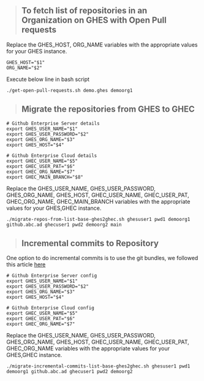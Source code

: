 > <h2>To fetch list of repositories in an Organization on GHES with Open Pull requests</h2>

Replace the GHES_HOST, ORG_NAME variables with the appropriate values for your GHES instance.

    GHES_HOST="$1"
    ORG_NAME="$2"

Execute below line in bash script

    ./get-open-pull-requests.sh demo.ghes demoorg1

> <h2> Migrate the repositories from GHES to GHEC</h2>

    # Github Enterprise Server details
    export GHES_USER_NAME="$1"
    export GHES_USER_PASSWORD="$2"
    export GHES_ORG_NAME="$3"
    export GHES_HOST="$4"

    # Github Enterprise Cloud details
    export GHEC_USER_NAME="$5"
    export GHEC_USER_PAT="$6"
    export GHEC_ORG_NAME="$7"
    export GHEC_MAIN_BRANCH="$8"

Replace the GHES_USER_NAME, GHES_USER_PASSWORD, GHES_ORG_NAME, GHES_HOST, GHEC_USER_NAME, GHEC_USER_PAT, GHEC_ORG_NAME, GHEC_MAIN_BRANCH variables with the appropriate values for your GHES,GHEC instance.

    ./migrate-repos-from-list-base-ghes2ghec.sh ghesuser1 pwd1 demoorg1 github.abc.ad ghecuser1 pwd2 demoorg2 main

> <h2>Incremental commits to Repository</h2>

One option to do incremental commits is to use the git bundles, we followed this article [here](https://stackoverflow.com/questions/66247810/how-can-i-incrementally-mirror-a-git-repository-via-bundle-files)

    # Github Enterprise Server config
    export GHES_USER_NAME="$1"
    export GHES_USER_PASSWORD="$2"
    export GHES_ORG_NAME="$3"
    export GHES_HOST="$4"

    # Github Enterprise Cloud config
    export GHEC_USER_NAME="$5"
    export GHEC_USER_PAT="$6"
    export GHEC_ORG_NAME="$7"

Replace the GHES_USER_NAME, GHES_USER_PASSWORD, GHES_ORG_NAME, GHES_HOST, GHEC_USER_NAME, GHEC_USER_PAT, GHEC_ORG_NAME variables with the appropriate values for your GHES,GHEC instance.

    ./migrate-incremental-commits-list-base-ghes2ghec.sh ghesuser1 pwd1 demoorg1 github.abc.ad ghecuser1 pwd2 demoorg2
